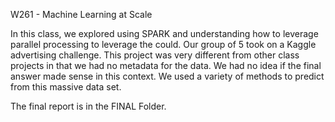 W261 - Machine Learning at Scale

In this class, we explored using SPARK and understanding how to leverage parallel processing to leverage the could.  Our group of 5 took on a Kaggle advertising challenge.  This project was very different from other class projects in that we had no metadata for the data.  We had no idea if the final answer made sense in this context.  We used a variety of methods to predict from this massive data set.

The final report is in the FINAL Folder.
